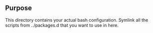## Purpose

This directory contains your actual bash configuration. Symlink all the
scripts from ../packages.d that you want to use in here. 
